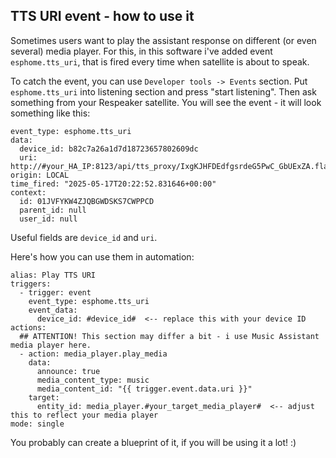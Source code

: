## TTS URI event - how to use it

Sometimes users want to play the assistant response on different (or even several) media player.
For this, in this software i've added event `esphome.tts_uri`, that is fired every time when satellite is about to speak.

To catch the event, you can use `Developer tools -> Events` section. Put `esphome.tts_uri` into listening section and press "start listening". Then ask something from your Respeaker satellite.
You will see the event - it will look something like this:
```
event_type: esphome.tts_uri
data:
  device_id: b82c7a26a1d7d18723657802609dc
  uri: http://#your_HA_IP:8123/api/tts_proxy/IxgKJHFDEdfgsrdeG5PwC_GbUExZA.flac
origin: LOCAL
time_fired: "2025-05-17T20:22:52.831646+00:00"
context:
  id: 01JVFYKW4ZJQBGWDSKS7CWPPCD
  parent_id: null
  user_id: null
```

Useful fields are `device_id` and `uri`.

Here's how you can use them in automation:

```
alias: Play TTS URI
triggers:
  - trigger: event
    event_type: esphome.tts_uri
    event_data:
      device_id: #device_id#  <-- replace this with your device ID
actions:
  ## ATTENTION! This section may differ a bit - i use Music Assistant media player here.
  - action: media_player.play_media
    data:
      announce: true
      media_content_type: music
      media_content_id: "{{ trigger.event.data.uri }}"
    target:
      entity_id: media_player.#your_target_media_player#  <-- adjust this to reflect your media player
mode: single
```

You probably can create a blueprint of it, if you will be using it a lot! :)
